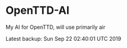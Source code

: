 # OpenTTD-AI
My AI for OpenTTD, will use primarily air

Latest backup: Sun Sep 22 02:40:01 UTC 2019
